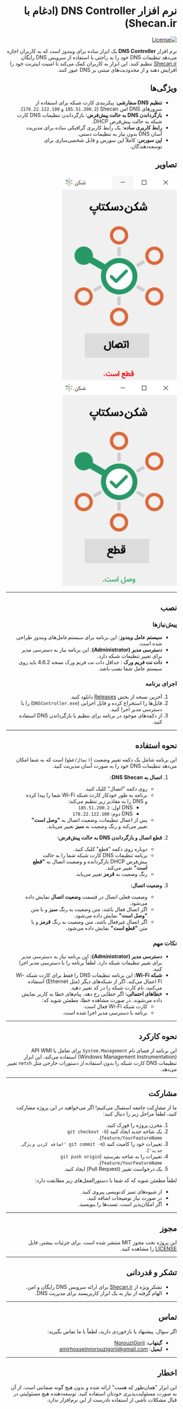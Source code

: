 <dir dir="rtl">

# نرم افزار DNS Controller (ادغام با Shecan.ir)

[![License](https://img.shields.io/badge/license-MIT-blue.svg)](LICENSE)

نرم افزار **DNS Controller** یک ابزار ساده برای ویندوز است که به کاربران اجازه می‌دهد تنظیمات DNS خود را به راحتی با استفاده از سرویس DNS رایگان [Shecan.ir](https://shecan.ir/) تنظیم کنند. این ابزار به کاربران کمک می‌کند تا امنیت اینترنت خود را افزایش دهند و از محدودیت‌های مبتنی بر DNS عبور کنند.

## ویژگی‌ها

- **تنظیم DNS سفارشی**: پیکربندی کارت شبکه برای استفاده از سرورهای DNS امن Shecan (`185.51.200.2` و `178.22.122.100`).
- **بازگرداندن DNS به حالت پیش‌فرض**: بازگرداندن تنظیمات DNS کارت شبکه به حالت پیش‌فرض DHCP.
- **رابط کاربری ساده**: یک رابط کاربری گرافیکی ساده برای مدیریت آسان DNS بدون نیاز به تنظیمات دستی.
- **اپن سورس**: کاملاً اپن سورس و قابل شخصی‌سازی برای توسعه‌دهندگان.

## تصاویر

![تصویر DNS Controller](https://github.com/norouzigorji/DNSController/blob/master/001.JPG?raw=true)  
![تصویر DNS Controller](https://github.com/norouzigorji/DNSController/blob/master/002.JPG?raw=true)  

---

## نصب

### پیش‌نیازها

- **سیستم عامل ویندوز**: این برنامه برای سیستم‌عامل‌های ویندوز طراحی شده است.
- **دسترسی مدیر (Administrator)**: این برنامه نیاز به دسترسی مدیر برای تغییر تنظیمات شبکه دارد.
- **دات نت فریم ورک** : حداقل دات نت فریم ورک نسخه 4.6.2 باید روی سیستم عامل شما نصب باشد.

### اجرای برنامه

1. آخرین نسخه از بخش [Releases](https://github.com/norouzigorji/DNSController/releases) دانلود کنید.
2. فایل‌ها را استخراج کرده و فایل اجرایی (`DNSController.exe`) را با دسترسی مدیر اجرا کنید.
3. از دکمه‌های موجود در برنامه برای تنظیم یا بازگرداندن DNS استفاده کنید.

---

## نحوه استفاده

این برنامه شامل یک دکمه تغییر وضعیت (`اتصال/قطع`) است که به شما امکان می‌دهد تنظیمات DNS خود را به صورت آسان مدیریت کنید.

1. **اتصال به DNS Shecan:**
   - روی دکمه "اتصال" کلیک کنید.
   - برنامه به طور خودکار کارت شبکه Wi-Fi شما را پیدا کرده و DNS را به مقادیر زیر تنظیم می‌کند:
     - DNS اول: `185.51.200.2`
     - DNS دوم: `178.22.122.100`
   - پس از اعمال تنظیمات، وضعیت اتصال به **"وصل است"** تغییر می‌کند و رنگ وضعیت به **سبز** تغییر می‌یابد.

2. **قطع اتصال و بازگرداندن DNS به حالت پیش‌فرض:**
   - دوباره روی دکمه "قطع" کلیک کنید.
   - برنامه تنظیمات DNS کارت شبکه شما را به حالت پیش‌فرض DHCP بازگردانده و وضعیت اتصال به **"قطع است"** تغییر می‌کند.
   - رنگ وضعیت به **قرمز** تغییر می‌یابد.

3. **وضعیت اتصال:**
   - وضعیت فعلی اتصال در قسمت **وضعیت اتصال** نمایش داده می‌شود.
   - اگر اتصال فعال باشد، متن وضعیت به رنگ **سبز** و با متن **"وصل است"** نمایش داده می‌شود.
   - اگر اتصال غیرفعال باشد، متن وضعیت به رنگ **قرمز** و با متن **"قطع است"** نمایش داده می‌شود.

### نکات مهم

- **دسترسی مدیر (Administrator):** این برنامه نیاز به دسترسی مدیر برای تغییر تنظیمات شبکه دارد. لطفاً برنامه را با دسترسی مدیر اجرا کنید.
- **شبکه Wi-Fi:** این برنامه تنظیمات DNS را فقط برای کارت شبکه Wi-Fi اعمال می‌کند. اگر از شبکه‌های دیگر (مثل Ethernet) استفاده می‌کنید، نام کارت شبکه را در کد تغییر دهید.
- **خطاهای احتمالی:** اگر خطایی رخ دهد، پیام‌های خطا به کاربر نمایش داده می‌شوند. در صورت مشاهده خطا، مطمئن شوید که:
  - کارت شبکه Wi-Fi فعال است.
  - برنامه با دسترسی مدیر اجرا شده است.
---

## نحوه کارکرد

این برنامه از فضای نام `System.Management` برای تعامل با API WMI (Windows Management Instrumentation) استفاده می‌کند. این ابزار تنظیمات DNS کارت شبکه را بدون استفاده از دستورات خارجی مثل `netsh` تغییر می‌دهد.

---

## مشارکت

ما از مشارکت جامعه استقبال می‌کنیم! اگر می‌خواهید در این پروژه مشارکت کنید، لطفاً مراحل زیر را دنبال کنید:

1. مخزن پروژه را فورک کنید.
2. یک شاخه جدید ایجاد کنید (`git checkout -b feature/YourFeatureName`).
3. تغییرات خود را کامیت کنید (`git commit -m 'اضافه کردن ویژگی جدید'`).
4. تغییرات را به شاخه بفرستید (`git push origin feature/YourFeatureName`).
5. یک درخواست تغییر (Pull Request) ایجاد کنید.

لطفاً مطمئن شوید که کد شما با دستورالعمل‌های زیر مطابقت دارد:
- از شیوه‌های تمیز کدنویسی پیروی کنید.
- در صورت نیاز توضیحات اضافه کنید.
- اگر امکان‌پذیر است، تست‌ها را بنویسید.

---

## مجوز

این پروژه تحت مجوز MIT منتشر شده است. برای جزئیات بیشتر، فایل [LICENSE](LICENSE) را مشاهده کنید.

---

## تشکر و قدردانی

- تشکر ویژه از [Shecan.ir](https://shecan.ir/) برای ارائه سرویس DNS رایگان و امن.
- الهام گرفته از نیاز به یک ابزار کاربرپسند برای مدیریت DNS.

---

## تماس

اگر سوال، پیشنهاد یا بازخوردی دارید، لطفاً با ما تماس بگیرید:

- **گیتهاب**: [NorouziGorji](https://github.com/NorouziGorji)
- **ایمیل**: amirhosseinnorouzigorji@gmail.com

---

## اخطار

این ابزار "همان‌طور که هست" ارائه شده و بدون هیچ گونه ضمانتی است. از آن به صورت مسئولیت‌پذیری خودتان استفاده کنید. توسعه‌دهنده هیچ مسئولیتی در قبال مشکلات ناشی از استفاده نادرست از این نرم‌افزار ندارد.

</div>
